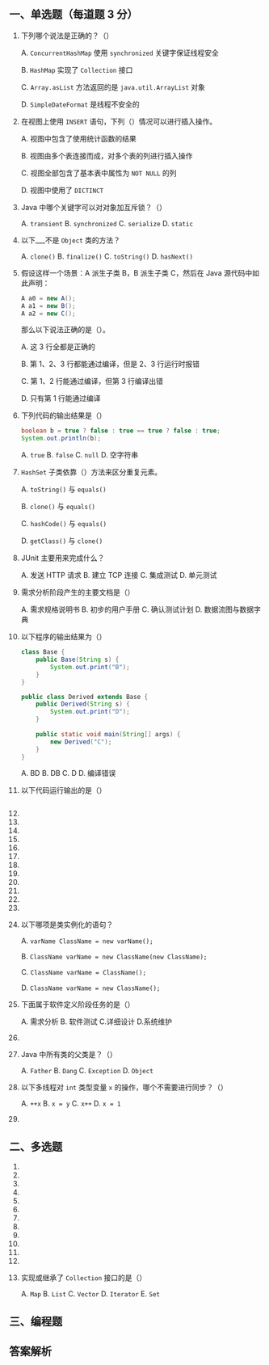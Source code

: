 ## 一、单选题（每道题 3 分）

1. 下列哪个说法是正确的？（）

    A. `ConcurrentHashMap` 使用 `synchronized` 关键字保证线程安全

    B. `HashMap` 实现了 `Collection` 接口

    C. `Array.asList` 方法返回的是 `java.util.ArrayList` 对象

    D. `SimpleDateFormat` 是线程不安全的

    

2. 在视图上使用 `INSERT` 语句，下列（）情况可以进行插入操作。

    A. 视图中包含了使用统计函数的结果

    B. 视图由多个表连接而成，对多个表的列进行插入操作

    C. 视图全部包含了基本表中属性为 `NOT NULL` 的列

    D. 视图中使用了 `DICTINCT`

    

3. Java 中哪个关键字可以对对象加互斥锁？（）

    A. `transient`                    B. `synchronized`                    C. `serialize`                    D. `static`

    

4. 以下___不是 `Object` 类的方法？

    A. `clone()`                    B. `finalize()`                    C. `toString()`                    D. `hasNext()`

    

5. 假设这样一个场景：A 派生子类 B，B 派生子类 C，然后在 Java 源代码中如此声明：

    ```java
    A a0 = new A();
    A a1 = new B();
    A a2 = new C();
    ```

    那么以下说法正确的是（）。

    A. 这 3 行全都是正确的

    B. 第 1、2、3 行都能通过编译，但是 2、3 行运行时报错

    C. 第 1、2 行能通过编译，但第 3 行编译出错

    D. 只有第 1 行能通过编译

    

6. 下列代码的输出结果是（）

    ```java
    boolean b = true ? false : true == true ? false : true;
    System.out.println(b);
    ```

    A. `true`                   B. `false`                   C. `null`                   D. 空字符串

    

7. `HashSet` 子类依靠（）方法来区分重复元素。

    A. `toString()` 与 `equals()`

    B. `clone()` 与 `equals()`

    C. `hashCode()` 与 `equals()`

    D. `getClass()` 与 `clone()`

    

8. JUnit 主要用来完成什么？

    A. 发送 HTTP 请求                   B. 建立 TCP 连接                   C. 集成测试                   D. 单元测试

    

9. 需求分析阶段产生的主要文档是（）

    A. 需求规格说明书                   B. 初步的用户手册                   C. 确认测试计划                   D. 数据流图与数据字典

    

10. 以下程序的输出结果为（）

    ```java
    class Base {
        public Base(String s) {
            System.out.print("B");
        }
    }
    
    public class Derived extends Base {
        public Derived(String s) {
            System.out.print("D");
        }
        
        public static void main(String[] args) {
            new Derived("C");
        }
    }
    ```

    A. BD                   B. DB                   C. D                   D. 编译错误

    

11. 以下代码运行输出的是（）

    ```java
    ```

    

12. 

13. 

14. 

15. 

    

16. 

17. 

18. 

19. 

20. 

21. 

22. 

23. 

24. 以下哪项是类实例化的语句？

    A. `varName ClassName = new varName();`

    B. `ClassName varName = new ClassName(new ClassName);`

    C. `ClassName varName = ClassName();`

    D. `ClassName varName = new ClassName();`

    

25. 下面属于软件定义阶段任务的是（）

    A. 需求分析                   B. 软件测试                   C.详细设计                   D.系统维护

    

26. 

    

27. Java 中所有类的父类是？（）

    A. `Father`                   B. `Dang`                   C. `Exception`                   D. `Object`

    

28. 以下多线程对 `int` 类型变量 `x` 的操作，哪个不需要进行同步？（）

    A. `++x`                   B. `x = y`                   C. `x++`                   D. `x = 1`

    

29. 

## 二、多选题



1. 

2. 

3. 

4. 

5. 

6. 

7. 

8. 

9. 

10. 

11. 

12. 

13. 实现或继承了 `Collection` 接口的是（）

    A. `Map`                   B. `List`                   C. `Vector`                   D. `Iterator`                   E. `Set`





## 三、编程题





## 答案解析